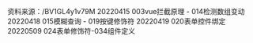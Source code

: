 <!--
 * @Author: Liangbw
 * @Date: 2022-04-14 17:52:34
 * @LastEditors: Liangbw
 * @LastEditTime: 2022-05-09 17:23:34
 * @Description: Vue.js入门学习记录
-->
资料来源：/BV1GL4y1v79M
20220415 003vue拦截原理 - 014检测数组变动
20220418 015模糊查询 - 019按键修饰符
20220419 020表单控件绑定
20220509 024表单修饰符-034组件定义